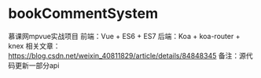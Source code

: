 # bookCommentSystem
慕课网mpvue实战项目
前端：Vue + ES6 + ES7
后端：Koa + koa-router + knex
相关文章：https://blog.csdn.net/weixin_40811829/article/details/84848345
备注：源代码更新一部分api
